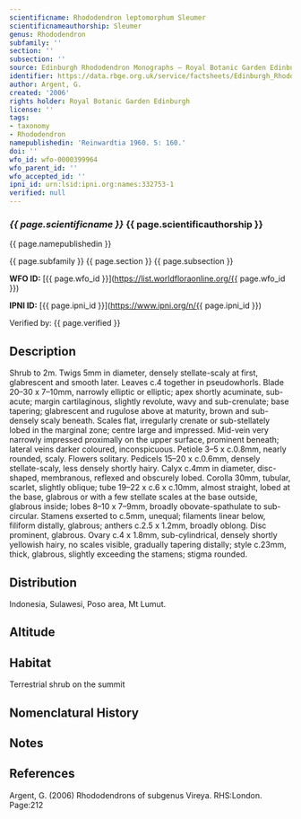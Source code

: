 ```yaml
---
scientificname: Rhododendron leptomorphum Sleumer
scientificnameauthorship: Sleumer
genus: Rhododendron
subfamily: ''
section: ''
subsection: ''
source: Edinburgh Rhododendron Monographs – Royal Botanic Garden Edinburgh
identifier: https://data.rbge.org.uk/service/factsheets/Edinburgh_Rhododendron_Monographs.xhtml
author: Argent, G.
created: '2006'
rights holder: Royal Botanic Garden Edinburgh
license: ''
tags:
- taxonomy
- Rhododendron
namepublishedin: 'Reinwardtia 1960. 5: 160.'
doi: ''
wfo_id: wfo-0000399964
wfo_parent_id: ''
wfo_accepted_id: ''
ipni_id: urn:lsid:ipni.org:names:332753-1
verified: null
---
```

### _{{ page.scientificname }}_ {{ page.scientificauthorship }}
 {{ page.namepublishedin }}

{{ page.subfamily }} {{ page.section }} {{ page.subsection }}

**WFO ID:** [{{ page.wfo_id }}](https://list.worldfloraonline.org/{{ page.wfo_id }})

**IPNI ID:** [{{ page.ipni_id }}](https://www.ipni.org/n/{{ page.ipni_id }})

Verified by: {{ page.verified }}



## Description
Shrub to 2m. Twigs 5mm in diameter, densely stellate­-­scaly at first, glabrescent and smooth later. Leaves c.4 together in pseudowhorls. Blade 20–30 x 7–10mm, narrowly elliptic or elliptic; apex shortly acuminate, sub-acute; margin cartilaginous, slightly revolute, wavy and sub-crenulate; base tapering; glabrescent and rugulose above at maturity, brown and sub-densely scaly beneath. Scales flat, irregularly crenate or sub-stellately lobed in the marginal zone; centre large and impressed. Mid-vein very narrowly impressed proximally on the upper surface, prominent beneath; lateral veins darker coloured, inconspicuous. Petiole 3–5 x c.0.8mm, nearly rounded, scaly. Flowers solitary. Pedicels 15–20 x c.0.6mm, densely stellate-scaly, less densely shortly hairy. Calyx c.4mm in diameter, disc-shaped, membranous, reflexed and obscurely lobed. Corolla 30mm, tubular, scarlet, slightly oblique; tube 19–22 x c.6 x c.10mm, almost straight, lobed at the base, glabrous or with a few stellate scales at the base outside, glabrous inside; lobes 8–10 x 7–9mm, broadly obovate-spathulate to sub-circular. Stamens exserted to c.5mm, unequal; filaments linear below, filiform distally, glabrous; anthers c.2.5 x 1.2mm, broadly oblong. Disc prominent, glabrous. Ovary c.4 x 1.8mm, sub-cylindrical, densely shortly yellowish hairy, no scales visible, gradually tapering distally; style c.23mm, thick, glabrous, slightly exceeding the stamens; stigma rounded.

## Distribution
Indonesia, Sulawesi, Poso area, Mt Lumut.

## Altitude


## Habitat
Terrestrial shrub on the summit

## Nomenclatural History

                       
## Notes


## References

Argent, G. (2006) Rhododendrons of subgenus Vireya. RHS:London. Page:212

